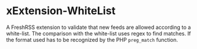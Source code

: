 # xExtension-WhiteList

A FreshRSS extension to validate that new feeds are allowed according to a white-list.
The comparison with the white-list uses regex to find matches. If the format used has
to be recognized by the PHP `preg_match` function.
